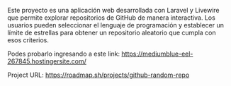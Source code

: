 Este proyecto es una aplicación web desarrollada con Laravel y Livewire que permite explorar repositorios de GitHub de manera interactiva. Los usuarios pueden seleccionar el lenguaje de programación y establecer un límite de estrellas para obtener un repositorio aleatorio que cumpla con esos criterios.

Podes probarlo ingresando a este link:
https://mediumblue-eel-267845.hostingersite.com/


Project URL:
https://roadmap.sh/projects/github-random-repo
